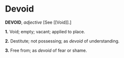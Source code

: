 # Devoid

**DEVOID**, _adjective_ \[See [[Void]].\]

**1.** Void; empty; vacant; applied to place.

**2.** Destitute; not possessing; as _devoid_ of understanding.

**3.** Free from; as _devoid_ of fear or shame.